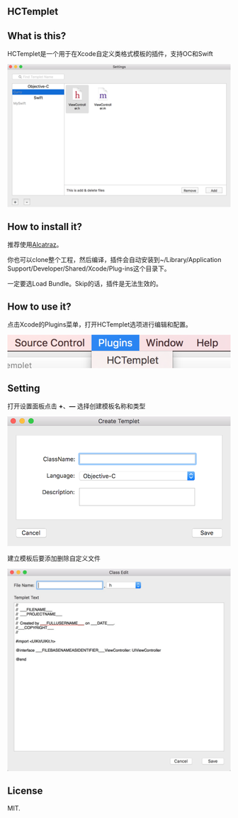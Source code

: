 ## HCTemplet

## What is this?

HCTemplet是一个用于在Xcode自定义类格式模板的插件，支持OC和Swift

![templet](Screenshots/templet.png)




## How to install it?

推荐使用[Alcatraz](https://github.com/alcatraz/Alcatraz)。

你也可以clone整个工程，然后编译，插件会自动安装到~/Library/Application Support/Developer/Shared/Xcode/Plug-ins这个目录下。

一定要选Load Bundle。Skip的话，插件是无法生效的。

## How to use it?

点击Xcode的Plugins菜单，打开HCTemplet选项进行编辑和配置。

![tool](Screenshots/tool.png)

## Setting
打开设置面板点击 **+**、**—** 选择创建模板名称和类型

![create](Screenshots/createtemplet.png)

建立模板后要添加删除自定义文件

![edit](Screenshots/editclass.png)



## License

MIT.